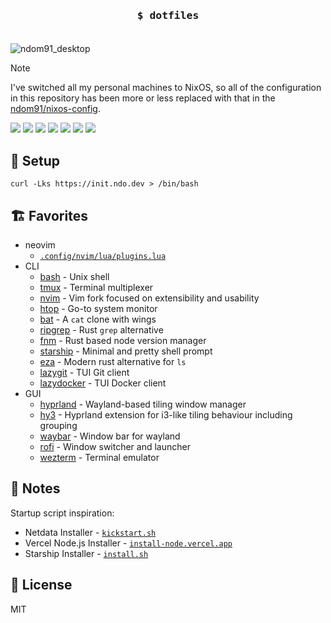 <h3 align="center"> <pre>  <br>   $ dotfiles   <br>  </pre> </h3>

![ndom91_desktop](./.dotfiles/ndo4_1.png)

> [!NOTE]
> I've switched all my personal machines to NixOS, so all of the configuration in this repository has been more or less replaced with that in the [ndom91/nixos-config](https://github.com/ndom91/nixos-config).

<p>
  <img src="https://img.shields.io/badge/arch-black?style=for-the-badge&logo=archlinux&logoColor=white" />
  <img src="https://img.shields.io/badge/bash-black?style=for-the-badge&logo=gnu-bash&logoColor=white" />
  <img src="https://img.shields.io/badge/hyprland-black?style=for-the-badge&logo=hyper&color=black&labelColor=black" />
  <img src="https://img.shields.io/badge/neovim-black?style=for-the-badge&logo=neovim&logoColor=white" />
  <img src="https://img.shields.io/badge/wezterm-black?style=for-the-badge&logo=wezterm&logoColor=white" />
  <img src="https://img.shields.io/badge/typescript-black?style=for-the-badge&logo=typescript&logoColor=white" />
  <img src="https://img.shields.io/badge/proton-black?style=for-the-badge&logo=proton&logoColor=white" />
</p>

## 🚀 Setup

```
curl -Lks https://init.ndo.dev > /bin/bash
```

## ️🏗️ Favorites

- neovim
  - [`.config/nvim/lua/plugins.lua`](https://github.com/ndom91/dotfiles/blob/main/.config/nvim/lua/plugins.lua)
- CLI
  - [bash](https://git.savannah.gnu.org/cgit/bash.git) - Unix shell
  - [tmux](https://github.com/tmux/tmux) - Terminal multiplexer
  - [nvim](https://github.com/neovim/neovim) - Vim fork focused on extensibility and usability
  - [htop](https://github.com/htop-dev/htop) - Go-to system monitor
  - [bat](https://github.com/sharkdp/bat) - A `cat` clone with wings
  - [ripgrep](https://github.com/BurntSushi/ripgrep) - Rust `grep` alternative
  - [fnm](https://github.com/Schniz/fnm) - Rust based node version manager
  - [starship](https://github.com/starship/starship) - Minimal and pretty shell prompt
  - [eza](https://github.com/eza-community/eza) - Modern rust alternative for `ls`
  - [lazygit](https://github.com/jesseduffield/lazygit) - TUI Git client
  - [lazydocker](https://github.com/jesseduffield/lazydocker) - TUI Docker client
- GUI
  - [hyprland](https://github.com/hyprwm/hyprland) - Wayland-based tiling window manager
  - [hy3](https://github.com/outfoxxed/hy3) - Hyprland extension for i3-like tiling behaviour including grouping
  - [waybar](https://github.com/Alexays/Waybar) - Window bar for wayland
  - [rofi](https://github.com/davatorium/rofi) - Window switcher and launcher
  - [wezterm](https://wezfurlong.org/wezterm/index.html) - Terminal emulator

## 📑 Notes

Startup script inspiration:

- Netdata Installer - [`kickstart.sh`](https://raw.githubusercontent.com/netdata/netdata/00bc58df4d0aaa8b6da987afdeb830003661a04c/packaging/installer/kickstart.sh)
- Vercel Node.js Installer - [`install-node.vercel.app`](https://install-node.vercel.app/)
- Starship Installer - [`install.sh`](https://github.com/starship/starship/blob/master/install/install.sh)

## 💼 License

MIT
